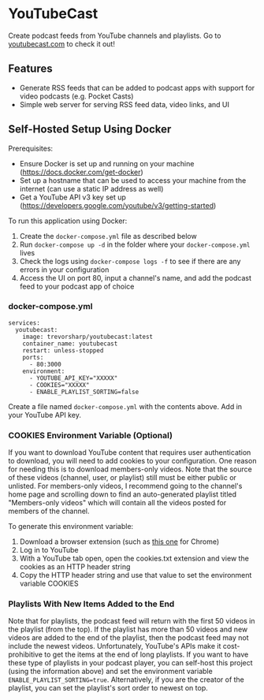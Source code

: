 # YouTubeCast

Create podcast feeds from YouTube channels and playlists. Go to [youtubecast.com](https://youtubecast.com) to check it out!

## Features

- Generate RSS feeds that can be added to podcast apps with support for video podcasts (e.g. Pocket Casts)
- Simple web server for serving RSS feed data, video links, and UI

## Self-Hosted Setup Using Docker

Prerequisites:

- Ensure Docker is set up and running on your machine (https://docs.docker.com/get-docker)
- Set up a hostname that can be used to access your machine from the internet (can use a static IP address as well)
- Get a YouTube API v3 key set up (https://developers.google.com/youtube/v3/getting-started)

To run this application using Docker:

1. Create the `docker-compose.yml` file as described below
2. Run `docker-compose up -d` in the folder where your `docker-compose.yml` lives
3. Check the logs using `docker-compose logs -f` to see if there are any errors in your configuration
4. Access the UI on port 80, input a channel's name, and add the podcast feed to your podcast app of choice

### docker-compose.yml

```
services:
  youtubecast:
    image: trevorsharp/youtubecast:latest
    container_name: youtubecast
    restart: unless-stopped
    ports:
      - 80:3000
    environment:
      - YOUTUBE_API_KEY="XXXXX"
      - COOKIES="XXXXX"
      - ENABLE_PLAYLIST_SORTING=false
```

Create a file named `docker-compose.yml` with the contents above. Add in your YouTube API key.

### COOKIES Environment Variable (Optional)

If you want to download YouTube content that requires user authentication to download, you will need to add cookies to your configuration. One reason for needing this is to download members-only videos. Note that the source of these videos (channel, user, or playlist) still must be either public or unlisted. For members-only videos, I recommend going to the channel's home page and scrolling down to find an auto-generated playlist titled "Members-only videos" which will contain all the videos posted for members of the channel.

To generate this environment variable:

1. Download a browser extension (such as [this one](https://chrome.google.com/webstore/detail/open-cookiestxt/gdocmgbfkjnnpapoeobnolbbkoibbcif) for Chrome)
2. Log in to YouTube
3. With a YouTube tab open, open the cookies.txt extension and view the cookies as an HTTP header string
4. Copy the HTTP header string and use that value to set the environment variable COOKIES

### Playlists With New Items Added to the End

Note that for playlists, the podcast feed will return with the first 50 videos in the playlist (from the top). If the playlist has more than 50 videos and new videos are added to the end of the playlist, then the podcast feed may not include the newest videos. Unfortunately, YouTube's APIs make it cost-prohibitive to get the items at the end of long playlists. If you want to have these type of playlists in your podcast player, you can self-host this project (using the information above) and set the environment variable `ENABLE_PLAYLIST_SORTING=true`. Alternatively, if you are the creator of the playlist, you can set the playlist's sort order to newest on top.
